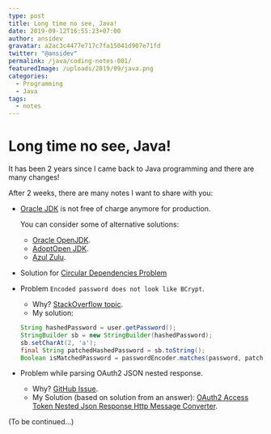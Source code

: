 ```yaml
---
type: post
title: Long time no see, Java!
date: 2019-09-12T16:55:23+07:00
author: ansidev
gravatar: a2ac3c4477e717c7fa15041d907e71fd
twitter: "@ansidev"
permalink: /java/coding-notes-001/
featuredImage: /uploads/2019/09/java.png
categories:
  - Programming
  - Java
tags:
  - notes
---
```

# Long time no see, Java!

It has been 2 years since I came back to Java programming and there are many changes!

After 2 weeks, there are many notes I want to share with you:

  - [Oracle JDK](https://www.oracle.com/technetwork/java/javase/downloads/index.html) is not free of charge anymore for production.

    You can consider some of alternative solutions:
      - [Oracle OpenJDK](https://jdk.java.net/).
      - [AdoptOpen JDK](https://adoptopenjdk.net/).
      - [Azul Zulu](https://www.azul.com/downloads/zulu-community/).
  - Solution for [Circular Dependencies Problem](https://www.baeldung.com/circular-dependencies-in-spring)
  - Problem `Encoded password does not look like BCrypt`.
    - Why? [StackOverflow topic](https://stackoverflow.com/questions/49582971/encoded-password-does-not-look-like-bcrypt).
    - My solution:
    ```java
    String hashedPassword = user.getPassword();
    StringBuilder sb = new StringBuilder(hashedPassword);
    sb.setCharAt(2, 'a');
    final String patchedHashedPassword = sb.toString();
    Boolean isMatchedPassword = passwordEncoder.matches(password, patchedHashedPassword);
    ```
  - Problem while parsing OAuth2 JSON nested response.
    - Why? [GitHub Issue](https://github.com/spring-projects/spring-security/issues/6463).
    - My Solution (based on solution from an answer): [OAuth2 Access Token Nested Json Response Http Message Converter](https://gist.github.com/ansidev/8f4291d9a177ca2dd5d6fce8660c1f43/).

(To be continued...)
